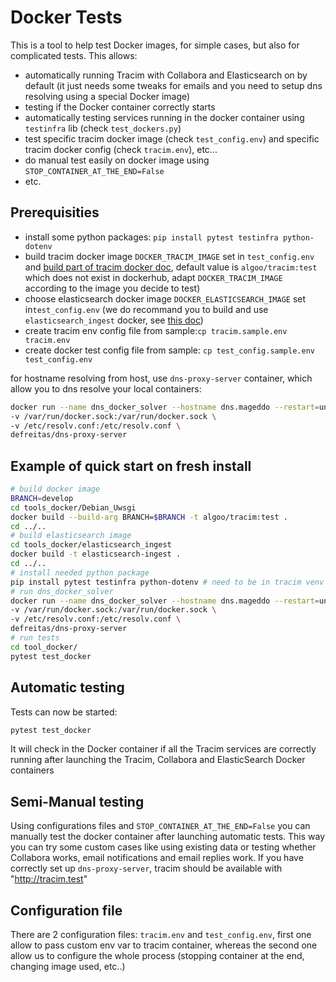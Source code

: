 # Docker Tests

This is a tool to help test Docker images, for simple cases, but also for complicated tests.
This allows:
- automatically running Tracim with Collabora and Elasticsearch on by default (it just needs some tweaks
for emails and you need to setup dns resolving using a special Docker image)
- testing if the Docker container correctly starts
- automatically testing services running in the docker container using `testinfra` lib (check `test_dockers.py`)
- test specific tracim docker image (check `test_config.env`) and specific tracim docker config (check `tracim.env`), etc...
- do manual test easily on docker image using `STOP_CONTAINER_AT_THE_END=False`
- etc.

## Prerequisities

- install some python packages:
`pip install pytest testinfra python-dotenv`
- build tracim docker image `DOCKER_TRACIM_IMAGE` set in `test_config.env` and [build part of tracim docker doc](../README.md), default
value is `algoo/tracim:test` which does not exist in dockerhub, adapt `DOCKER_TRACIM_IMAGE` according to the image you decide to test)
- choose elasticsearch docker image `DOCKER_ELASTICSEARCH_IMAGE` set in`test_config.env`   (we do recommand you to build and use
`elasticsearch_ingest` docker, see [this doc](../elasticsearch_ingest/README.md))
- create tracim env config file from sample:`cp tracim.sample.env tracim.env`
- create docker test config file from sample: `cp test_config.sample.env test_config.env`

for hostname resolving from host, use `dns-proxy-server` container, which allow you to dns resolve your local containers:

```sh
docker run --name dns_docker_solver --hostname dns.mageddo --restart=unless-stopped -p 5380:5380 \
-v /var/run/docker.sock:/var/run/docker.sock \
-v /etc/resolv.conf:/etc/resolv.conf \
defreitas/dns-proxy-server
```

## Example of quick start on fresh install

```sh
# build docker image
BRANCH=develop
cd tools_docker/Debian_Uwsgi
docker build --build-arg BRANCH=$BRANCH -t algoo/tracim:test .
cd ../..
# build elasticsearch image
cd tools_docker/elasticsearch_ingest
docker build -t elasticsearch-ingest .
cd ../..
# install needed python package
pip install pytest testinfra python-dotenv # need to be in tracim venv
# run dns_docker_solver
docker run --name dns_docker_solver --hostname dns.mageddo --restart=unless-stopped -p 5380:5380 \
-v /var/run/docker.sock:/var/run/docker.sock \
-v /etc/resolv.conf:/etc/resolv.conf \
defreitas/dns-proxy-server
# run tests
cd tool_docker/
pytest test_docker  
```

## Automatic testing

Tests can now be started:

```sh
pytest test_docker
```

It will check in the Docker container if all the Tracim services are correctly running after launching the Tracim, Collabora and ElasticSearch Docker containers


## Semi-Manual testing

Using configurations files and `STOP_CONTAINER_AT_THE_END=False` you can manually test the docker container after launching automatic tests.
This way you can try some custom cases like using existing data or testing whether Collabora works, email notifications and email replies work.
If you have correctly set up `dns-proxy-server`, tracim should be available with "http://tracim.test"

## Configuration file

There are 2 configuration files: `tracim.env` and `test_config.env`, first one
allow to pass custom env var to tracim container, whereas the second one allow us
to configure the whole process (stopping container at the end, changing image used, etc..)

